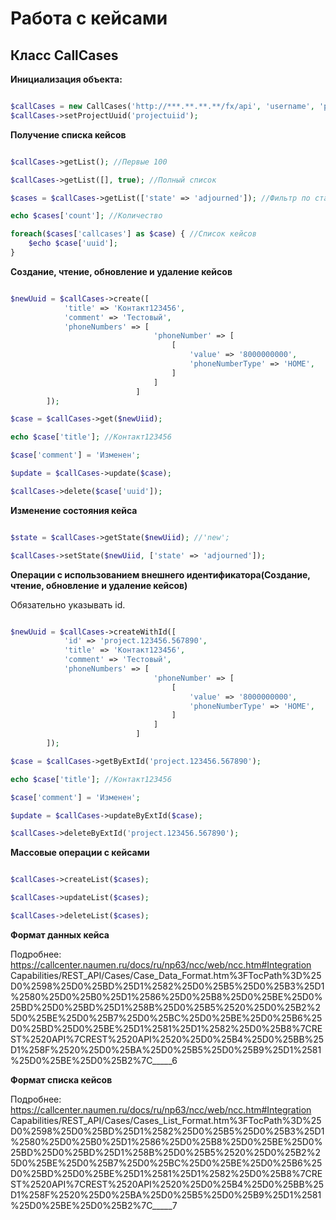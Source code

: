 Работа с кейсами
================

Класс CallCases
---------------

**Инициализация объекта:**

```php

$callCases = new CallCases('http://***.**.**.**/fx/api', 'username', 'password');
$callCases->setProjectUuid('projectuiid');

```

**Получение списка кейсов**

```php

$callCases->getList(); //Первые 100

$callCases->getList([], true); //Полный список

$cases = $callCases->getList(['state' => 'adjourned']); //Фильтр по статусу

echo $cases['count']; //Количество

foreach($cases['callcases'] as $case) { //Список кейсов
    $echo $case['uuid'];
}

```

**Создание, чтение, обновление и удаление кейсов**

```php

$newUuid = $callCases->create([
            'title' => 'Контакт123456',
            'comment' => 'Тестовый',
            'phoneNumbers' => [
                                'phoneNumber' => [
                                    [
                                        'value' => '8000000000',
                                        'phoneNumberType' => 'HOME',
                                    ]
                                ]
                            ]
        ]);

$case = $callCases->get($newUiid);

echo $case['title']; //Контакт123456

$case['comment'] = 'Изменен';

$update = $callCases->update($case);

$callCases->delete($case['uuid']);

```

**Изменение состояния кейса**

```php

$state = $callCases->getState($newUiid); //'new';

$callCases->setState($newUiid, ['state' => 'adjourned']);

```

**Операции с использованием внешнего идентификатора(Создание, чтение, обновление и удаление кейсов)**

Обязательно указывать id.

```php

$newUuid = $callCases->createWithId([
            'id' => 'project.123456.567890',
            'title' => 'Контакт123456',
            'comment' => 'Тестовый',
            'phoneNumbers' => [
                                'phoneNumber' => [
                                    [
                                        'value' => '8000000000',
                                        'phoneNumberType' => 'HOME',
                                    ]
                                ]
                            ]
        ]);

$case = $callCases->getByExtId('project.123456.567890');

echo $case['title']; //Контакт123456

$case['comment'] = 'Изменен';

$update = $callCases->updateByExtId($case);

$callCases->deleteByExtId('project.123456.567890');

```

**Массовые операции с кейсами**

```php

$callCases->createList($cases);

$callCases->updateList($cases);

$callCases->deleteList($cases);

```

**Формат данных кейса**

Подробнее: https://callcenter.naumen.ru/docs/ru/np63/ncc/web/ncc.htm#Integration Capabilities/REST_API/Cases/Case_Data_Format.htm%3FTocPath%3D%25D0%2598%25D0%25BD%25D1%2582%25D0%25B5%25D0%25B3%25D1%2580%25D0%25B0%25D1%2586%25D0%25B8%25D0%25BE%25D0%25BD%25D0%25BD%25D1%258B%25D0%25B5%2520%25D0%25B2%25D0%25BE%25D0%25B7%25D0%25BC%25D0%25BE%25D0%25B6%25D0%25BD%25D0%25BE%25D1%2581%25D1%2582%25D0%25B8%7CREST%2520API%7CREST%2520API%2520%25D0%25B4%25D0%25BB%25D1%258F%2520%25D0%25BA%25D0%25B5%25D0%25B9%25D1%2581%25D0%25BE%25D0%25B2%7C_____6

**Формат списка кейсов**

Подробнее: https://callcenter.naumen.ru/docs/ru/np63/ncc/web/ncc.htm#Integration Capabilities/REST_API/Cases/Cases_List_Format.htm%3FTocPath%3D%25D0%2598%25D0%25BD%25D1%2582%25D0%25B5%25D0%25B3%25D1%2580%25D0%25B0%25D1%2586%25D0%25B8%25D0%25BE%25D0%25BD%25D0%25BD%25D1%258B%25D0%25B5%2520%25D0%25B2%25D0%25BE%25D0%25B7%25D0%25BC%25D0%25BE%25D0%25B6%25D0%25BD%25D0%25BE%25D1%2581%25D1%2582%25D0%25B8%7CREST%2520API%7CREST%2520API%2520%25D0%25B4%25D0%25BB%25D1%258F%2520%25D0%25BA%25D0%25B5%25D0%25B9%25D1%2581%25D0%25BE%25D0%25B2%7C_____7

